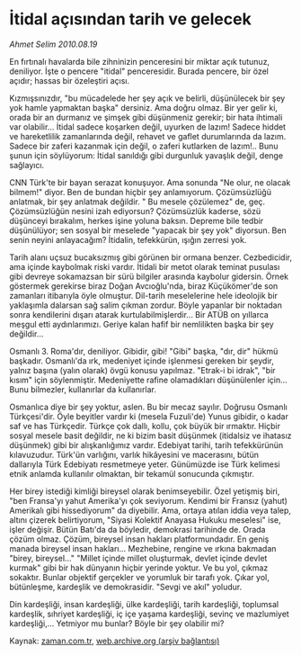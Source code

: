 # İtidal açısından tarih ve gelecek

*Ahmet Selim 2010.08.19*

<td class="columnist-detail">
<p>En fırtınalı havalarda bile zihninizin penceresini bir miktar açık tutunuz, deniliyor. İşte o pencere "itidal" penceresidir. Burada pencere, bir özel açıdır; hassas bir özeleştiri açısı.</p>
<p>
<div id="haberMetinDiv">
<p>Kızmışsınızdır, "bu mücadelede her şey açık ve belirli, düşünülecek bir şey yok hamle yapmaktan başka" dersiniz. Ama doğru olmaz. Bir yer gelir ki, orada bir an durmanız ve şimşek gibi düşünmeniz gerekir; bir hata ihtimali var olabilir... İtidal sadece koşarken değil, uyurken de lazım! Sadece hiddet ve hareketlilik zamanlarında değil, rehavet ve gaflet durumlarında da lazım. Sadece bir zaferi kazanmak için değil, o zaferi kutlarken de lazım!.. Bunu şunun için söylüyorum: İtidal sanıldığı gibi durgunluk yavaşlık değil, denge sağlayıcı.
<p> CNN Türk'te bir bayan serazat konuşuyor. Ama sonunda "Ne olur, ne olacak bilmem!" diyor. Ben de bundan hiçbir şey anlamıyorum. Çözümsüzlüğü anlatmak, bir şey anlatmak değildir. " Bu mesele çözülemez" de, geç. Çözümsüzlüğün nesini izah ediyorsun? Çözümsüzlük kaderse, sözü düşünceyi bırakalım, herkes işine yoluna baksın. Depreme bile tedbir düşünülüyor; sen sosyal bir meselede "yapacak bir şey yok" diyorsun. Ben senin neyini anlayacağım? İtidalin, tefekkürün, ışığın zerresi yok.
<p> Tarih alanı uçsuz bucaksızmış gibi görünen bir ormana benzer. Cezbedicidir, ama içinde kaybolmak riski vardır. İtidali bir metot olarak teminat pusulası gibi devreye sokamazsan bir sürü bilgiler arasında kaybolur gidersin. Örnek göstermek gerekirse biraz Doğan Avcıoğlu'nda, biraz Küçükömer'de son zamanları itibarıyla öyle olmuştur. Dil-tarih meselelerine hele ideolojik bir yaklaşımla dalarsan sağ salim çıkman zordur. Böyle yapanlar bir noktadan sonra kendilerini dışarı atarak kurtulabilmişlerdir... Bir ATÜB on yıllarca meşgul etti aydınlarımızı. Geriye kalan hafif bir nemlilikten başka bir şey değildir...
<p> Osmanlı 3. Roma'dır, deniliyor. Gibidir, gibi! "Gibi" başka, "dır, dir" hükmü başkadır. Osmanlı'da ırk, medeniyet içinde işlenmesi gereken bir şeydir, yalnız başına (yalın olarak) övgü konusu yapılmaz. "Etrak-i bi idrak", "bir kısım" için söylenmiştir. Medeniyette rafine olamadıkları düşünülenler için... Bunu bilmezler, kullanırlar da kullanırlar.
<p> Osmanlıca diye bir şey yoktur, aslen. Bu bir mecaz sayılır. Doğrusu Osmanlı Türkçesi'dir. Öyle beyitler vardır ki (mesela Fuzuli'de) Yunus gibidir, o kadar saf ve has Türkçedir. Türkçe çok dallı, kollu, çok büyük bir ırmaktır. Hiçbir sosyal mesele basit değildir, ne ki bizim basit düşünmek (itidalsiz ve ihatasız düşünmek) gibi bir alışkanlığımız vardır. Edebiyat tarihi, tarih tefekkürünün kılavuzudur. Türk'ün varlığını, varlık hikâyesini ve macerasını, bütün dallarıyla Türk Edebiyatı resmetmeye yeter. Günümüzde ise Türk kelimesi etnik anlamda kullanılır olmaktan, bir tekamül sonucunda çıkmıştır.
<p> Her birey istediği kimliği bireysel olarak benimseyebilir. Özel yetişmiş biri, "ben Fransa'yı yahut Amerika'yı çok seviyorum. Kendimi bir Fransız (yahut) Amerikalı gibi hissediyorum" da diyebilir. Ama, ortaya atılan iddia veya talep, altını çizerek belirtiyorum, "Siyasi Kolektif Anayasa Hukuku meselesi" ise, işler değişir. Bütün Batı'da da böyledir, demokrasi tarihinde de. Orada çözüm olmaz. Çözüm, bireysel insan hakları platformundadır. En geniş manada bireysel insan hakları... Mezhebine, rengine ve ırkına bakmadan "birey, bireysel..." "Millet içinde millet oluşturmak, devlet içinde devlet kurmak" gibi bir hak dünyanın hiçbir yerinde yoktur. Ve bu yol, çıkmaz sokaktır. Bunlar objektif gerçekler ve yorumluk bir tarafı yok. Çıkar yol, bütünleşme, kardeşlik ve demokrasidir. "Sevgi ve akıl" yoludur.
<p> Din kardeşliği, insan kardeşliği, ülke kardeşliği, tarih kardeşliği, toplumsal kardeşlik, sıhriyet kardeşliği, iç içe yaşama kardeşliği, sevinç ve mazlumiyet kardeşliği,... Yetmiyor mu bunlar? Böyle bir şey olabilir mi?</p></p></p></p></p></p></p></div>
</p>
<a href="http://web.archive.org/web/20110105014027/mailto:a.selim@zaman.com.tr">
</a></td>

Kaynak: [zaman.com.tr](http://zaman.com.tr/yazar.do?yazino=1017470), [web.archive.org (arşiv bağlantısı)](http://web.archive.org/web/20110105014027/http://www.zaman.com.tr/yazar.do?yazino=1017470)
